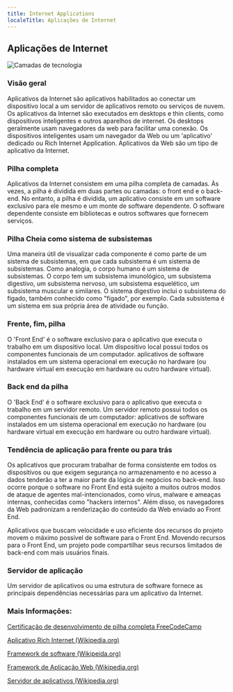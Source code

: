 ```yaml
---
title: Internet Applications
localeTitle: Aplicações de Internet
---
```

## Aplicações de Internet

![Camadas de tecnologia](https://upload.wikimedia.org/wikipedia/commons/9/9f/Linux_kernel_and_Computer_layers.png)

### Visão geral

Aplicativos da Internet são aplicativos habilitados ao conectar um dispositivo local a um servidor de aplicativos remoto ou serviços de nuvem. Os aplicativos da Internet são executados em desktops e thin clients, como dispositivos inteligentes e outros aparelhos de internet. Os desktops geralmente usam navegadores da web para facilitar uma conexão. Os dispositivos inteligentes usam um navegador da Web ou um 'aplicativo' dedicado ou Rich Internet Application. Aplicativos da Web são um tipo de aplicativo da Internet.

### Pilha completa

Aplicativos da Internet consistem em uma pilha completa de camadas. Às vezes, a pilha é dividida em duas partes ou camadas: o front end e o back-end. No entanto, a pilha é dividida, um aplicativo consiste em um software exclusivo para ele mesmo e um monte de software dependente. O software dependente consiste em bibliotecas e outros softwares que fornecem serviços.

### Pilha Cheia como sistema de subsistemas

Uma maneira útil de visualizar cada componente é como parte de um sistema de subsistemas, em que cada subsistema é um sistema de subsistemas. Como analogia, o corpo humano é um sistema de subsistemas. O corpo tem um subsistema imunológico, um subsistema digestivo, um subsistema nervoso, um subsistema esquelético, um subsistema muscular e similares. O sistema digestivo inclui o subsistema do fígado, também conhecido como "fígado", por exemplo. Cada subsistema é um sistema em sua própria área de atividade ou função.

### Frente, fim, pilha

O 'Front End' é o software exclusivo para o aplicativo que executa o trabalho em um dispositivo local. Um dispositivo local possui todos os componentes funcionais de um computador. aplicativos de software instalados em um sistema operacional em execução no hardware (ou hardware virtual em execução em hardware ou outro hardware virtual).

### Back end da pilha

O 'Back End' é o software exclusivo para o aplicativo que executa o trabalho em um servidor remoto. Um servidor remoto possui todos os componentes funcionais de um computador: aplicativos de software instalados em um sistema operacional em execução no hardware (ou hardware virtual em execução em hardware ou outro hardware virtual).

### Tendência de aplicação para frente ou para trás

Os aplicativos que procuram trabalhar de forma consistente em todos os dispositivos ou que exigem segurança no armazenamento e no acesso a dados tenderão a ter a maior parte da lógica de negócios no back-end. Isso ocorre porque o software no Front End está sujeito a muitos outros modos de ataque de agentes mal-intencionados, como vírus, malware e ameaças internas, conhecidas como "hackers internos". Além disso, os navegadores da Web padronizam a renderização do conteúdo da Web enviado ao Front End.

Aplicativos que buscam velocidade e uso eficiente dos recursos do projeto movem o máximo possível de software para o Front End. Movendo recursos para o Front End, um projeto pode compartilhar seus recursos limitados de back-end com mais usuários finais.

### Servidor de aplicação

Um servidor de aplicativos ou uma estrutura de software fornece as principais dependências necessárias para um aplicativo da Internet.

### Mais Informações:

[Certificação de desenvolvimento de pilha completa FreeCodeCamp](https://guide.freecodecamp.org/meta/free-code-camp-full-stack-development-certification)

[Aplicativo Rich Internet (Wikipedia.org)](https://en.wikipedia.org/wiki/Rich_Internet_application)

[Framework de software (Wikipeida.org)](https://en.wikipedia.org/wiki/Software_framework)

[Framework de Aplicação Web (Wikipedia.org)](https://en.wikipedia.org/wiki/Web_framework)

[Servidor de aplicativos (Wikipedia.org)](https://en.wikipedia.org/wiki/Application_server)